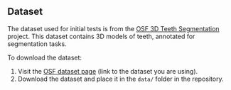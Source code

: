 ## Dataset

The dataset used for initial tests is from the [OSF 3D Teeth Segmentation](https://osf.io/) project. This dataset contains 3D models of teeth, annotated for segmentation tasks.

To download the dataset:
1. Visit the [OSF dataset page](https://osf.io/) (link to the dataset you are using).
2. Download the dataset and place it in the `data/` folder in the repository.
